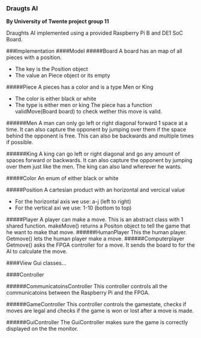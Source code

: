 ### Draugts AI 
**By University of Twente project group 11**

Draughts AI implemented using a provided Raspberry Pi B and DE1 SoC Board.

###Implementation
####Model
#####Board
A board has an map of all pieces with a position.
- The key is the Position object
- The value an Piece object or its empty


#####Piece
A pieces has a color and is a type Men or King
- The color is either black or white 
- The type is either men or king
The piece has a function validMove(Board board) to check wether this move is valid.

######Men
A man can only go left or right diagonal forward 1 space at a time. It can also capture the opponent by jumping over them if the space behind the opponent is free. This can also be backwards and multiple times if possible.

######King
A king can go left or right diagonal and go any amount of spaces forward or backwards. It can also capture the opponent by jumping over them just like the men. The king can also land wherever he wants. 

#####Color
An enum of either black or white

#####Position
A cartesian product with an horizontal and vercical value
- For the horizontal axis we use: a-j (left to right)
- For the vertical axi we use: 1-10 (bottom to top)

#####Player
A player can make a move. This is an abstract class with 1 shared function. makeMove() returns a Positon object to tell the game that he want to make that move.
######HumanPlayer
This the human player. Getmove() lets the human player make a move.
######Computerplayer
Getmove() asks the FPGA controller for a move. It sends the board to for the AI to calculate the move.

####View 
Gui classes...


####Controller

######CommunicatoinsController
This controller controls all the communicatoins between the Raspberry Pi and the FPGA.

######GameController
This controller controls the gamestate, checks if moves are legal and checks if the game is won or lost after a move is made.

######GuiController
The GuiController makes sure the game is correctly displayed on the the monitor.

